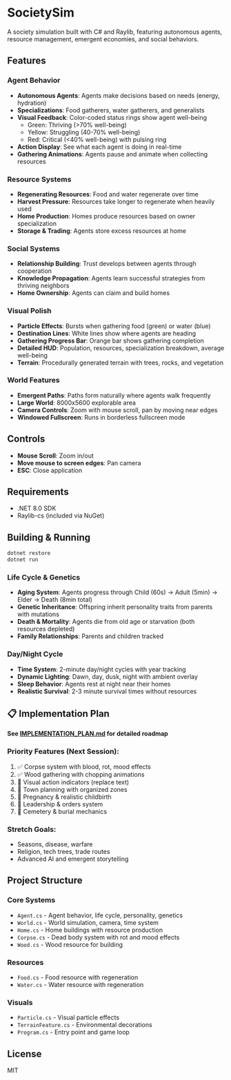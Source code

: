 # SocietySim

A society simulation built with C# and Raylib, featuring autonomous agents, resource management, emergent economies, and social behaviors.

## Features

### Agent Behavior
- **Autonomous Agents**: Agents make decisions based on needs (energy, hydration)
- **Specializations**: Food gatherers, water gatherers, and generalists
- **Visual Feedback**: Color-coded status rings show agent well-being
  - Green: Thriving (>70% well-being)
  - Yellow: Struggling (40-70% well-being)
  - Red: Critical (<40% well-being) with pulsing ring
- **Action Display**: See what each agent is doing in real-time
- **Gathering Animations**: Agents pause and animate when collecting resources

### Resource Systems
- **Regenerating Resources**: Food and water regenerate over time
- **Harvest Pressure**: Resources take longer to regenerate when heavily used
- **Home Production**: Homes produce resources based on owner specialization
- **Storage & Trading**: Agents store excess resources at home

### Social Systems
- **Relationship Building**: Trust develops between agents through cooperation
- **Knowledge Propagation**: Agents learn successful strategies from thriving neighbors
- **Home Ownership**: Agents can claim and build homes

### Visual Polish
- **Particle Effects**: Bursts when gathering food (green) or water (blue)
- **Destination Lines**: White lines show where agents are heading
- **Gathering Progress Bar**: Orange bar shows gathering completion
- **Detailed HUD**: Population, resources, specialization breakdown, average well-being
- **Terrain**: Procedurally generated terrain with trees, rocks, and vegetation

### World Features
- **Emergent Paths**: Paths form naturally where agents walk frequently
- **Large World**: 8000x5600 explorable area
- **Camera Controls**: Zoom with mouse scroll, pan by moving near edges
- **Windowed Fullscreen**: Runs in borderless fullscreen mode

## Controls

- **Mouse Scroll**: Zoom in/out
- **Move mouse to screen edges**: Pan camera
- **ESC**: Close application

## Requirements

- .NET 8.0 SDK
- Raylib-cs (included via NuGet)

## Building & Running

```bash
dotnet restore
dotnet run
```

### Life Cycle & Genetics
- **Aging System**: Agents progress through Child (60s) → Adult (5min) → Elder → Death (8min total)
- **Genetic Inheritance**: Offspring inherit personality traits from parents with mutations
- **Death & Mortality**: Agents die from old age or starvation (both resources depleted)
- **Family Relationships**: Parents and children tracked

### Day/Night Cycle
- **Time System**: 2-minute day/night cycles with year tracking
- **Dynamic Lighting**: Dawn, day, dusk, night with ambient overlay
- **Sleep Behavior**: Agents rest at night near their homes
- **Realistic Survival**: 2-3 minute survival times without resources

## 📋 Implementation Plan

**See [IMPLEMENTATION_PLAN.md](IMPLEMENTATION_PLAN.md) for detailed roadmap**

### Priority Features (Next Session):
1. ✅ Corpse system with blood, rot, mood effects
2. ✅ Wood gathering with chopping animations
3. 🔲 Visual action indicators (replace text)
4. 🔲 Town planning with organized zones
5. 🔲 Pregnancy & realistic childbirth
6. 🔲 Leadership & orders system
7. 🔲 Cemetery & burial mechanics

### Stretch Goals:
- Seasons, disease, warfare
- Religion, tech trees, trade routes
- Advanced AI and emergent storytelling

## Project Structure

### Core Systems
- `Agent.cs` - Agent behavior, life cycle, personality, genetics
- `World.cs` - World simulation, camera, time system
- `Home.cs` - Home buildings with resource production
- `Corpse.cs` - Dead body system with rot and mood effects
- `Wood.cs` - Wood resource for building

### Resources
- `Food.cs` - Food resource with regeneration
- `Water.cs` - Water resource with regeneration

### Visuals
- `Particle.cs` - Visual particle effects
- `TerrainFeature.cs` - Environmental decorations
- `Program.cs` - Entry point and game loop

## License

MIT
